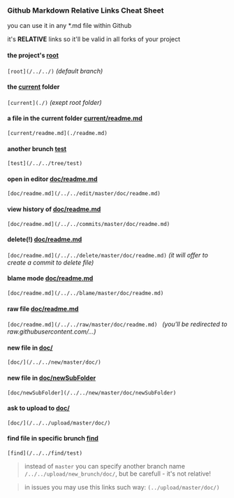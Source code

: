 ### Github Markdown Relative Links Cheat Sheet
you can use it in any *.md file within Github

it's **RELATIVE** links so it'll be valid in all forks of your project



#### the project's [root](/../../)

`[root](/../../)` *(default branch)*
 
#### the [current](./) folder

`[current](./)` *(exept root folder)*

#### a file in the current folder [current/readme.md](./readme.md)

`[current/readme.md](./readme.md)`

#### another brunch [test](/../../tree/test)

`[test](/../../tree/test)`

#### open in editor [doc/readme.md](/../../edit/master/doc/readme.md)

`[doc/readme.md](/../../edit/master/doc/readme.md)`

#### view history of [doc/readme.md](/../../commits/master/doc/readme.md) 

`[doc/readme.md](/../../commits/master/doc/readme.md)`

#### delete(!) [doc/readme.md](/../../delete/master/doc/readme.md)

`[doc/readme.md](/../../delete/master/doc/readme.md)` *(it will offer to create a commit to delete file)*

#### blame mode [doc/readme.md](/../../blame/master/doc/readme.md)

`[doc/readme.md](/../../blame/master/doc/readme.md)`

#### raw file [doc/readme.md](/../../raw/master/doc/readme.md) 

`[doc/readme.md](/../../raw/master/doc/readme.md) ` *(you'll be redirected to raw.githubusercontent.com/...)*

#### new file in [doc/](/../../new/master/doc/) 

`[doc/](/../../new/master/doc/) `

#### new file in [doc/newSubFolder](/../../new/master/doc/newSubFolder) 

`[doc/newSubFolder](/../../new/master/doc/newSubFolder) `

#### ask to upload to [doc/](/../../upload/master/doc/) 

`[doc/](/../../upload/master/doc/)`

#### find file in specific brunch [find](/../../find/test)

`[find](/../../find/test)`

>instead of `master` you can specify another branch name `/../../upload/new_brunch/doc/`, but be carefull - it's not relative!



>in issues you may use this links such way: `(../upload/master/doc/)`

